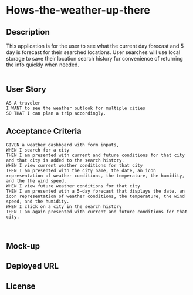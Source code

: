 # Hows-the-weather-up-there

## Description
This application is for the user to see what the current day forecast and 5 day is forecast for their searched locations. User searches will use local storage to save their location search history for convenience of returning the info quickly when needed. 
</br></br>

## User Story
```
AS A traveler
I WANT to see the weather outlook for multiple cities
SO THAT I can plan a trip accordingly.

```
## Acceptance Criteria
```
GIVEN a weather dashboard with form inputs,
WHEN I search for a city
THEN I am presented with current and future conditions for that city and that city is added to the search history.
WHEN I view current weather conditions for that city
THEN I am presented with the city name, the date, an icon representation of weather conditions, the temperature, the humidity, and the the wind speed.
WHEN I view future weather conditions for that city
THEN I am presented with a 5-day forecast that displays the date, an icon representation of weather conditions, the temperature, the wind speed, and the humidity.
WHEN I click on a city in the search history
THEN I am again presented with current and future conditions for that city.
```
</br>

## Mock-up

## Deployed URL

## License